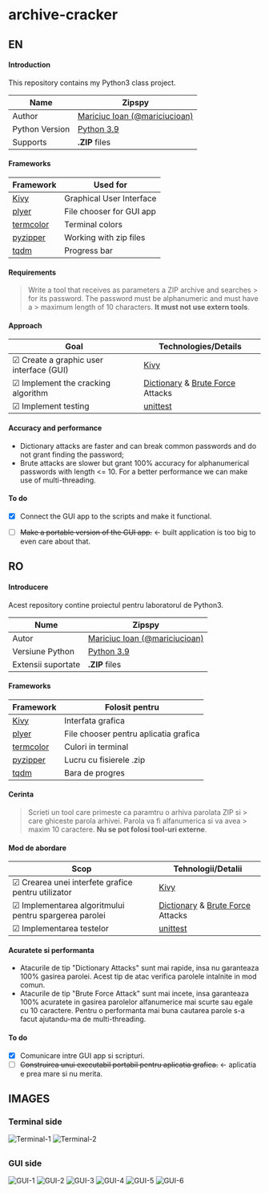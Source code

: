 
  
# archive-cracker    
 ## EN 
#### Introduction    
 This repository contains my Python3 class project.    
    
| Name | Zipspy |    
|--|--|    
| Author | [Mariciuc Ioan (@mariciucioan)](https://github.com/mariciucioan/)    
| Python Version | [Python 3.9](https://docs.python.org/3.9/) |    
| Supports | **.ZIP** files |  

#### Frameworks

| Framework | Used for |
|--|--|
| [Kivy](https://kivy.org/#home) | Graphical User Interface | 
| [plyer](https://pypi.org/project/plyer/) | File chooser for GUI app |
| [termcolor](https://pypi.org/project/termcolor/) | Terminal colors |
| [pyzipper](https://pypi.org/project/pyzipper/) | Working with zip files |
| [tqdm](https://tqdm.github.io/) | Progress bar |
    
#### Requirements 
> Write a tool that receives as parameters a ZIP archive and searches > for its password. The password must be alphanumeric and must have a > maximum length of 10 characters. **It must not use extern tools**.    

#### Approach 
 | Goal | Technologies/Details |    
| -- | -- |    
|☑ Create a graphic user interface (GUI)| [Kivy](https://kivy.org/#home) |    
|☑ Implement the cracking algorithm | [Dictionary](https://www.tech-faq.com/dictionary-attack.html) & [Brute Force](https://www.tech-faq.com/brute-force-attack.html) Attacks |    
|☑ Implement testing| [unittest](https://docs.python.org/3/library/unittest.html) |

#### Accuracy and performance

 - Dictionary attacks are faster and can break common passwords and do not grant finding the password;
 - Brute attacks are slower but grant 100% accuracy for alphanumerical passwords with length <= 10. For a better performance we can make use of multi-threading.

#### To do

 - [x] Connect the GUI app to the scripts and make it functional.
 - [ ] ~~Make a portable version of the GUI app.~~ <- built application is too big to even care about that.

    
## RO    
#### Introducere    
 Acest repository contine proiectul pentru laboratorul de Python3.    
    
| Nume | Zipspy |    
|--|--|    
| Autor | [Mariciuc Ioan (@mariciucioan)](https://github.com/mariciucioan/)    
| Versiune Python | [Python 3.9](https://docs.python.org/3.9/) |    
| Extensii suportate| **.ZIP** files    

#### Frameworks

| Framework | Folosit pentru|
|--|--|
| [Kivy](https://kivy.org/#home) | Interfata grafica | 
| [plyer](https://pypi.org/project/plyer/) | File chooser pentru aplicatia grafica |
| [termcolor](https://pypi.org/project/termcolor/) | Culori in terminal |
| [pyzipper](https://pypi.org/project/pyzipper/) | Lucru cu fisierele .zip |
| [tqdm](https://tqdm.github.io/) | Bara de progres |
    
#### Cerinta 
> Scrieti un tool care primeste ca paramtru o arhiva parolata ZIP si > care ghiceste parola arhivei. Parola va fi alfanumerica si va avea > maxim 10 caractere. **Nu se pot folosi tool-uri externe**.    
 #### Mod de abordare 
 | Scop | Tehnologii/Detalii |    
|--|--|    
|☑ Crearea unei interfete grafice pentru utilizator| [Kivy](https://kivy.org/#home) |    
|☑ Implementarea algoritmului pentru spargerea parolei| [Dictionary](https://www.tech-faq.com/dictionary-attack.html) & [Brute Force](https://www.tech-faq.com/brute-force-attack.html) Attacks |    
|☑ Implementarea testelor| [unittest](https://docs.python.org/3/library/unittest.html) |

#### Acuratete si performanta

 - Atacurile de tip "Dictionary Attacks" sunt mai rapide, insa nu garanteaza 100% gasirea parolei. Acest tip de atac verifica parolele intalnite in mod comun.
 - Atacurile de tip "Brute Force Attack" sunt mai incete, insa garanteaza 100% acuratete in gasirea parolelor alfanumerice mai scurte sau egale cu 10 caractere. Pentru o performanta mai buna cautarea parole s-a facut ajutandu-ma de multi-threading.

#### To do

 - [x] Comunicare intre GUI app si scripturi.
 - [ ] ~~Construirea unui executabil portabil pentru aplicatia grafica.~~ <- aplicatia e prea mare si nu merita.

## IMAGES

### Terminal side
![Terminal-1](https://github.com/mariciucioan/archive-cracker/blob/main/resources/images/zipspy-pics/zipspy-1.PNG?raw=true)
![Terminal-2](https://github.com/mariciucioan/archive-cracker/blob/main/resources/images/zipspy-pics/zipspy-2.PNG?raw=true)

##

### GUI side
![GUI-1](https://github.com/mariciucioan/archive-cracker/blob/main/resources/images/zipspy-pics/zipspy-gui-1.PNG?raw=true)
![GUI-2](https://github.com/mariciucioan/archive-cracker/blob/main/resources/images/zipspy-pics/zipspy-gui-2-1.PNG?raw=true)
![GUI-3](https://github.com/mariciucioan/archive-cracker/blob/main/resources/images/zipspy-pics/zipspy-2-2.PNG?raw=true)
![GUI-4](https://github.com/mariciucioan/archive-cracker/blob/main/resources/images/zipspy-pics/zipspy-3.PNG?raw=true)
![GUI-5](https://github.com/mariciucioan/archive-cracker/blob/main/resources/images/zipspy-pics/zipspy-4.PNG?raw=true)
![GUI-6](https://github.com/mariciucioan/archive-cracker/blob/main/resources/images/zipspy-pics/zipspy-5.PNG?raw=true)
